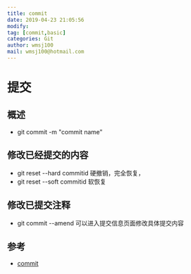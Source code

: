 ```yaml
---
title: commit 
date: 2019-04-23 21:05:56	
modify: 
tag: [commit,basic]
categories: Git
author: wmsj100
mail: wmsj100@hotmail.com
---
```


# 提交

## 概述
- git commit -m "commit name"

## 修改已经提交的内容
- git reset --hard commitid 硬撤销，完全恢复，
- git reset --soft commitid 软恢复
 
## 修改已提交注释
- git commit --amend 可以进入提交信息页面修改具体提交内容

## 参考
- [commit](https://www.cnblogs.com/ningkyolei/p/4334990.html)
